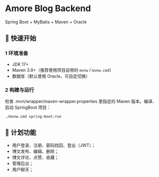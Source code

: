 # Amore Blog Backend

Spring Boot + MyBatis + Maven + Oracle

## 🚀 快速开始
### 1 环境准备
+ JDK 17+
+ Maven 3.9+（推荐使用项目自带的 `mvnw` / `mvnw.cmd`）
+ 数据库（默认使用 Oracle，可自定切换）

### 2 构建与运行

检查 .mvn/wrapper/maven-wrapper.properties 里指定的 Maven 版本。编译、启动 SpringBoot 项目：
```shell
./mvnw.cmd spring-boot:run
```

## 📃 计划功能
+ 用户登录、注册、密码找回、登出（JWT）；
+ 博文发布、编辑、删除；
+ 博文评论、点赞、收藏；
+ 管理后台；
+ 用户聊天；